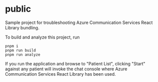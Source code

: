 # public

Sample project for troubleshooting Azure Communication Services React Library bundling.

To build and analyze this project, run

```
pnpm i
pnpm run build
pnpm run analyze
```
If you run the application and browse to "Patient List", clicking "Start" against any patient will invoke the chat console where Azure Communication Services React Library has been used.